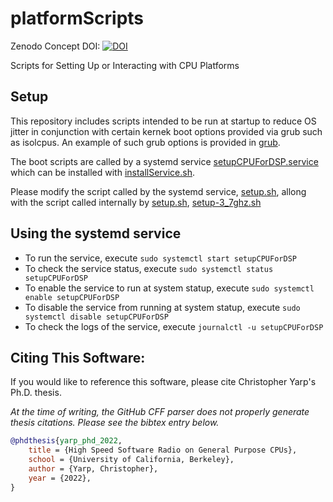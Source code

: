 # platformScripts
Zenodo Concept DOI: [![DOI](https://zenodo.org/badge/DOI/10.5281/zenodo.6526467.svg)](https://doi.org/10.5281/zenodo.6526467)

Scripts for Setting Up or Interacting with CPU Platforms

## Setup
This repository includes scripts intended to be run at startup to reduce OS jitter in conjunction with certain kernek boot options provided via grub such as isolcpus.
An example of such grub options is provided in [grub](grub).

The boot scripts are called by a systemd service [setupCPUForDSP.service](setupCPUForDSP.service) which can be installed with [installService.sh](installService.sh).

Please modify the script called by the systemd service, [setup.sh](setup.sh), allong with the script called internally by [setup.sh](setup.sh), [setup-3_7ghz.sh](setup-3_7ghz.sh)

## Using the systemd service
  - To run the service, execute `sudo systemctl start setupCPUForDSP`
  - To check the service status, execute `sudo systemctl status setupCPUForDSP`
  - To enable the service to run at system statup, execute `sudo systemctl enable setupCPUForDSP`
  - To disable the service from running at system statup, execute `sudo systemctl disable setupCPUForDSP`
  - To check the logs of the service, execute `journalctl -u setupCPUForDSP` 

## Citing This Software:
If you would like to reference this software, please cite Christopher Yarp's Ph.D. thesis.

*At the time of writing, the GitHub CFF parser does not properly generate thesis citations.  Please see the bibtex entry below.*

```bibtex
@phdthesis{yarp_phd_2022,
	title = {High Speed Software Radio on General Purpose CPUs},
	school = {University of California, Berkeley},
	author = {Yarp, Christopher},
	year = {2022},
}
```
